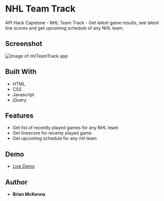 # NHL Team Track

API Hack Capstone - NHL Team Track - Get latest game results, see latest line scores and get upcoming schedule of any NHL team.


## Screenshot
![Image of nhlTeamTrack app](https://github.com/bmckenna1982/nhlTeamTrack/images/screenCapture.PNG)

## Built With
* HTML
* CSS
* Javascript
* jQuery

## Features
* Get list of recently played games for any NHL team
* Get linescore for recenly played game
* Get upcoming schedule for any nhl team

## Demo
- [Live Demo](https://bmckenna1982.github.io/nhlTeamTrack/)



## Author
* **Brian McKenna**
